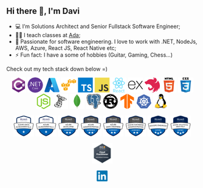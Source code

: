 ## Hi there 👋, I'm Davi
- 💻 I’m Solutions Architect and Senior Fullstack Software Engineer;
- 👨‍🏫 I teach classes at [Ada](https://ada.tech/);
- 🌱 Passionate for software engineering. I love to work with .NET, NodeJs, AWS, Azure, React JS, React Native etc;
- ⚡ Fun fact: I have a some of hobbies (Guitar, Gaming, Chess...)

Check out my tech stack down below =)

<p align="center">
<img src="https://raw.githubusercontent.com/devicons/devicon/master/icons/csharp/csharp-original.svg" alt="mongodb" width="40" height="40"/>
<img src="https://raw.githubusercontent.com/devicons/devicon/master/icons/dotnetcore/dotnetcore-original.svg" alt="mongodb" width="40" height="40"/>
<img src="https://raw.githubusercontent.com/devicons/devicon/master/icons/azure/azure-original.svg" alt="azure" width="40" height="40"/>
<img src="https://raw.githubusercontent.com/devicons/devicon/master/icons/amazonwebservices/amazonwebservices-original.svg" alt="azure" width="40" height="40"/>
<img src="https://raw.githubusercontent.com/devicons/devicon/master/icons/typescript/typescript-original.svg" alt="typescript" width="40" height="40"/> 
<img src="https://raw.githubusercontent.com/devicons/devicon/master/icons/javascript/javascript-original.svg" alt="javascript" width="40" height="40"/> 
<img src="https://raw.githubusercontent.com/devicons/devicon/master/icons/react/react-original-wordmark.svg" alt="react" width="40" height="40"/>
<img src="https://raw.githubusercontent.com/devicons/devicon/master/icons/express/express-original.svg" alt="nestjs" width="40" height="40"/>
<img src="https://raw.githubusercontent.com/devicons/devicon/master/icons/nestjs/nestjs-plain.svg" alt="nestjs" width="40" height="40"/>
<img src="https://raw.githubusercontent.com/devicons/devicon/master/icons/html5/html5-original-wordmark.svg" alt="html5" width="40" height="40"/> 
<img src="https://raw.githubusercontent.com/devicons/devicon/master/icons/css3/css3-original-wordmark.svg" alt="css3" width="40" height="40"/> 
<img src="https://raw.githubusercontent.com/devicons/devicon/master/icons/nodejs/nodejs-original.svg" alt="nodejs" width="40" height="40"/>
<img src="https://raw.githubusercontent.com/devicons/devicon/master/icons/microsoftsqlserver/microsoftsqlserver-plain.svg" alt="mongodb" width="40" height="40"/>
<img src="https://raw.githubusercontent.com/devicons/devicon/master/icons/mongodb/mongodb-original.svg" alt="mongodb" width="40" height="40"/>
<img src="https://raw.githubusercontent.com/devicons/devicon/master/icons/postgresql/postgresql-original.svg" alt="mongodb" width="40" height="40"/>
<img src="https://raw.githubusercontent.com/devicons/devicon/master/icons/rust/rust-plain.svg" alt="linux" width="40" height="40"/>
<img src="https://raw.githubusercontent.com/devicons/devicon/master/icons/tensorflow/tensorflow-original.svg" alt="linux" width="40" height="40"/>
<img src="https://raw.githubusercontent.com/devicons/devicon/master/icons/kubernetes/kubernetes-plain.svg" alt="kubernetes" width="40" height="40"/>
<img src="https://raw.githubusercontent.com/devicons/devicon/master/icons/linux/linux-original.svg" alt="linux" width="40" height="40"/>
</p>
<p align="center">
<img src="https://raw.githubusercontent.com/DaviGn/DaviGn/master/azureIcons/dp900.png" alt="dp900" width="55" height="55"/>
<img src="https://raw.githubusercontent.com/DaviGn/DaviGn/master/azureIcons/az900.png" alt="az900" width="55" height="55"/>
<img src="https://raw.githubusercontent.com/DaviGn/DaviGn/master/azureIcons/az204.png" alt="az204" width="55" height="55"/>
<img src="https://raw.githubusercontent.com/DaviGn/DaviGn/master/azureIcons/az104.png" alt="az104" width="55" height="55"/>
<img src="https://raw.githubusercontent.com/DaviGn/DaviGn/master/azureIcons/dp203.png" alt="dp203" width="55" height="55"/>
<img src="https://raw.githubusercontent.com/DaviGn/DaviGn/master/azureIcons/dp300.png" alt="dp300" width="55" height="55"/>
<img src="https://raw.githubusercontent.com/DaviGn/DaviGn/master/azureIcons/az400.png" alt="az400" width="55" height="55"/>
<img src="https://raw.githubusercontent.com/DaviGn/DaviGn/master/azureIcons/az305.png" alt="az305" width="55" height="55"/>
</p>

<p align="center">
<img src="https://raw.githubusercontent.com/DaviGn/DaviGn/master/CLF-C01.png" alt="dp900" width="55" height="55"/>
</p>

<p align="center">
<a href="https://www.linkedin.com/in/gndavi" target="blank"><img align="center" src="https://raw.githubusercontent.com/devicons/devicon/1119b9f84c0290e0f0b38982099a2bd027a48bf1/icons/linkedin/linkedin-original.svg" alt="alissonsleal" height="30" width="30" /></a>
</p>
